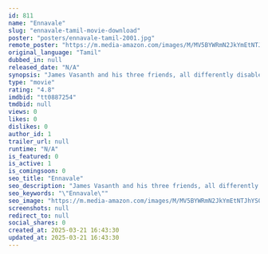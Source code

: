 ```yaml
---
id: 811
name: "Ennavale"
slug: "ennavale-tamil-movie-download"
poster: "posters/ennavale-tamil-2001.jpg"
remote_poster: "https://m.media-amazon.com/images/M/MV5BYWRmN2JkYmEtNTJhYS00M2QzLWI0MGItYTNjYmM5YjNhNWEwXkEyXkFqcGdeQXVyOTk3NTc2MzE@._V1_SX300.jpg"
original_language: "Tamil"
dubbed_in: null
released_date: "N/A"
synopsis: "James Vasanth and his three friends, all differently disabled, are struggling musicians playing at weddings. They rent a room at Laxmi's fathers house and James and Laxmi fall in love. After a suggestion by Laxmi, the group finds ..."
type: "movie"
rating: "4.8"
imdbid: "tt0887254"
tmdbid: null
views: 0
likes: 0
dislikes: 0
author_id: 1
trailer_url: null
runtime: "N/A"
is_featured: 0
is_active: 1
is_comingsoon: 0
seo_title: "Ennavale"
seo_description: "James Vasanth and his three friends, all differently disabled, are struggling musicians playing at weddings. They rent a room at Laxmi's fathers house and James and Laxmi fall in love. After a suggestion by Laxmi, the group finds ..."
seo_keywords: "\"Ennavale\""
seo_image: "https://m.media-amazon.com/images/M/MV5BYWRmN2JkYmEtNTJhYS00M2QzLWI0MGItYTNjYmM5YjNhNWEwXkEyXkFqcGdeQXVyOTk3NTc2MzE@._V1_SX300.jpg"
screenshots: null
redirect_to: null
social_shares: 0
created_at: 2025-03-21 16:43:30
updated_at: 2025-03-21 16:43:30
---
```


